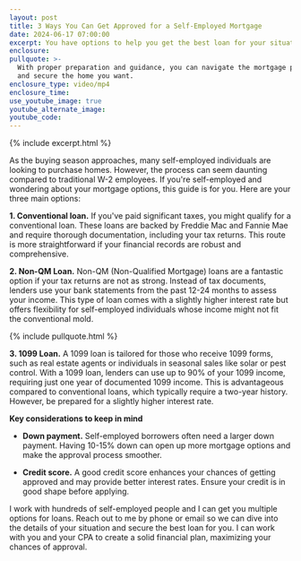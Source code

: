 ```yaml
---
layout: post
title: 3 Ways You Can Get Approved for a Self-Employed Mortgage
date: 2024-06-17 07:00:00
excerpt: You have options to help you get the best loan for your situation.
enclosure:
pullquote: >-
  With proper preparation and guidance, you can navigate the mortgage process
  and secure the home you want.
enclosure_type: video/mp4
enclosure_time:
use_youtube_image: true
youtube_alternate_image:
youtube_code:
---
```


{% include excerpt.html %}

As the buying season approaches, many self-employed individuals are looking to purchase homes. However, the process can seem daunting compared to traditional W-2 employees. If you're self-employed and wondering about your mortgage options, this guide is for you. Here are your three main options:

**1\. Conventional loan.** If you've paid significant taxes, you might qualify for a conventional loan. These loans are backed by Freddie Mac and Fannie Mae and require thorough documentation, including your tax returns. This route is more straightforward if your financial records are robust and comprehensive.

**2\. Non-QM Loan.** Non-QM (Non-Qualified Mortgage) loans are a fantastic option if your tax returns are not as strong. Instead of tax documents, lenders use your bank statements from the past 12-24 months to assess your income. This type of loan comes with a slightly higher interest rate but offers flexibility for self-employed individuals whose income might not fit the conventional mold.

{% include pullquote.html %}

**3\. 1099 Loan.** A 1099 loan is tailored for those who receive 1099 forms, such as real estate agents or individuals in seasonal sales like solar or pest control. With a 1099 loan, lenders can use up to 90% of your 1099 income, requiring just one year of documented 1099 income. This is advantageous compared to conventional loans, which typically require a two-year history. However, be prepared for a slightly higher interest rate.

**Key considerations to keep in mind**

* **Down payment.** Self-employed borrowers often need a larger down payment. Having 10-15% down can open up more mortgage options and make the approval process smoother.

* **Credit score.** A good credit score enhances your chances of getting approved and may provide better interest rates. Ensure your credit is in good shape before applying.

I work with hundreds of self-employed people and I can get you multiple options for loans. Reach out to me by phone or email so we can dive into the details of your situation and secure the best loan for you. I can work with you and your CPA to create a solid financial plan, maximizing your chances of approval.<br>